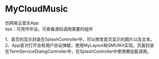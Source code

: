 # MyCloudMusic
仿网易云音乐App  
tips：可用作毕设，可查看源码调用需要的组件

1、首页的显示封装在SplashController中，可以修改首页显示的图片以及文本。  
2、App首次打开会有用户协议弹框，使用MyLayout和QMUIKit实现。页面封装在TermServiceDialogController中，在SplashController中使用懒加载调用。
